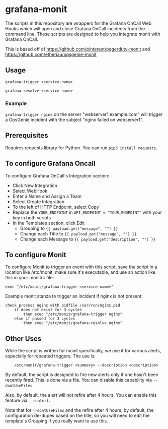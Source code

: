 # grafana-monit

The scripts in this repository are wrappers for the Grafana OnCall Web Hooks which will
open and close Grafana OnCall incidents from the command line. These scripts are
designed to help you integrate monit with Grafana OnCall.

This is based off of https://github.com/pinterest/pagerduty-monit and
https://github.com/etheriau/opsgenie-monit

## Usage ##

`grafana-trigger <service-name>`

`grafana-resolve <service-name>`

### Example ###

`grafana-trigger nginx` on the server "webserver1.example.com"
will trigger a OpsGenie incident with the subject "nginx failed on
webserver1".

## Prerequisites ##

Requires requests library for Python. You can run `pip3 install requests`.

## To configure Grafana Oncall ##

To configure Grafana OnCall's Integration section:

* Click New Integration
* Select WebHook
* Enter a Name and Assign a Team
* Select Create Integration
* To the left of HTTP Endpoint, select Copy
* Replace the `YOUR_ENDPOINT` in `API_ENDPOINT = "YOUR_ENDPOINT"` with your key in both scripts
* In the Templates section, click Edit
  * Grouping to ```{{ payload.get("message", "") }}```
  * Change each Title to ```{{ payload.get("message", "") }}```
  * Change each Message to ```{{ payload.get("description", "") }}```

## To configure Monit ##

To configure Monit to trigger an event with this script, save the script in a location
like /etc/monit, make sure it's executable, and use an action like this in your monitrc file:

    exec "/etc/monit/grafana-trigger <service-name>"

Example monit stanza to trigger an incident if nginx is not present:

    check process nginx with pidfile /var/run/nginx.pid
        if does not exist for 3 cycles
            then exec "/etc/monit/grafana-trigger nginx"
        else if passed for 3 cycles
            then exec "/etc/monit/grafana-resolve nginx"


## Other Uses ##

While the script is written for monit specifically, we use it for various alerts, especially for repeated triggers.  The use is:

```
    /etc/monit/grafana-trigger <summary> --description <description>
```

By default, the script is designed to fire new alerts only if one hasn't been recently fired.  This is done via a file. 
You can disable this capability via `--dontUseFiles`.

Also, by default, the alert will not refire after 4 hours.  You can enable this feature via `--realert`.

Note that for `--dontUseFiles` and the refire after 4 hours, by default, the configuration de-dupes based on the title,
so you will need to edit the template's Grouping if you really want to use this.